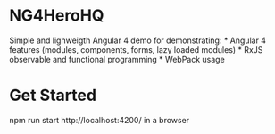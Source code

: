 # NG4HeroHQ

Simple and lighweigth Angular 4 demo for demonstrating:
    * Angular 4 features (modules, components, forms, lazy loaded modules)
    * RxJS observable and functional programming
    * WebPack usage

# Get Started

npm run start
http://localhost:4200/ in a browser
